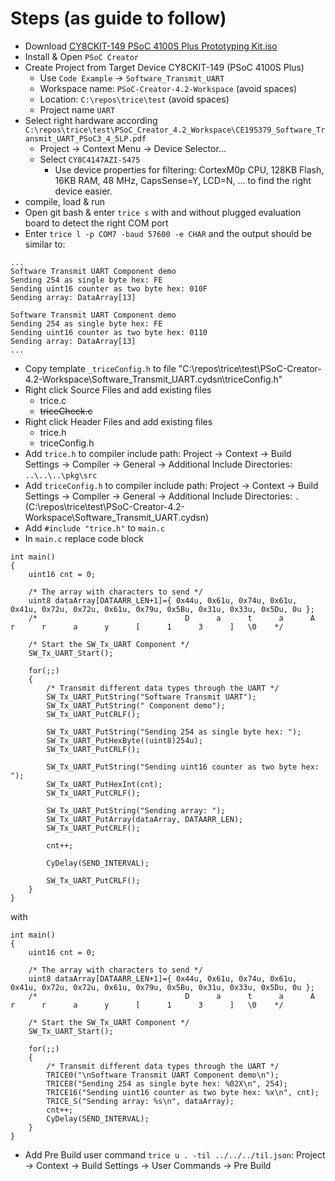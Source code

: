 # Steps (as guide to follow)

- Download [CY8CKIT-149 PSoC 4100S Plus Prototyping Kit.iso](https://www.cypress.com/documentation/development-kitsboards/cy8ckit-149-psoc-4100s-plus-prototyping-kit)
- Install & Open `PSoC Creator`
- Create Project from Target Device CY8CKIT-149 (PSoC 4100S Plus)
  - Use `Code Example` -> `Software_Transmit_UART`
  - Workspace name: `PSoC-Creator-4.2-Workspace` (avoid spaces)
  - Location: `C:\repos\trice\test` (avoid spaces)
  - Project name `UART`
- Select right hardware according `C:\repos\trice\test\PSoC_Creator_4.2_Workspace\CE195379_Software_Transmit_UART_PSoC3_4_5LP.pdf`
  - Project -> Context Menu -> Device Selector...
  - Select `CY8C4147AZI-S475`
    - Use device properties for filtering: CortexM0p CPU, 128KB Flash, 16KB RAM, 48 MHz, CapsSense=Y, LCD=N, ... to find the right device easier.
- compile, load & run
- Open git bash & enter `trice s` with and without plugged evaluation board to detect the right COM port
- Enter `trice l -p COM7 -baud 57600 -e CHAR` and the output should be similar to:
```
...
Software Transmit UART Component demo
Sending 254 as single byte hex: FE
Sending uint16 counter as two byte hex: 010F
Sending array: DataArray[13]

Software Transmit UART Component demo
Sending 254 as single byte hex: FE
Sending uint16 counter as two byte hex: 0110
Sending array: DataArray[13]
...
```
- Copy template `_triceConfig.h` to file "C:\repos\trice\test\PSoC-Creator-4.2-Workspace\Software_Transmit_UART.cydsn\triceConfig.h"
- Right click Source Files and add existing files
  - trice.c
  - ~~triceCheck.c~~
- Right click Header Files and add existing files
  - trice.h
  - triceConfig.h
- Add `trice.h` to compiler include path: Project -> Context -> Build Settings -> Compiler -> General -> Additional Include Directories: `..\..\..\pkg\src`
- Add `triceConfig.h` to compiler include path: Project -> Context -> Build Settings -> Compiler -> General -> Additional Include Directories: `.` (C:\repos\trice\test\PSoC-Creator-4.2-Workspace\Software_Transmit_UART.cydsn)
- Add `#include "trice.h"` to `main.c`
- In `main.c` replace code block
```
int main()
{
    uint16 cnt = 0;
    
    /* The array with characters to send */
    uint8 dataArray[DATAARR_LEN+1]={ 0x44u, 0x61u, 0x74u, 0x61u, 0x41u, 0x72u, 0x72u, 0x61u, 0x79u, 0x5Bu, 0x31u, 0x33u, 0x5Du, 0u };
    /*                                 D      a      t      a      A      r      r      a      y      [      1      3      ]   \0    */
    
    /* Start the SW_Tx_UART Component */
    SW_Tx_UART_Start();
    
    for(;;)
    {
        /* Transmit different data types through the UART */
        SW_Tx_UART_PutString("Software Transmit UART");
        SW_Tx_UART_PutString(" Component demo");
        SW_Tx_UART_PutCRLF();
        
        SW_Tx_UART_PutString("Sending 254 as single byte hex: ");
        SW_Tx_UART_PutHexByte((uint8)254u);
        SW_Tx_UART_PutCRLF();
        
        SW_Tx_UART_PutString("Sending uint16 counter as two byte hex: ");
        SW_Tx_UART_PutHexInt(cnt);
        SW_Tx_UART_PutCRLF();
        
        SW_Tx_UART_PutString("Sending array: ");
        SW_Tx_UART_PutArray(dataArray, DATAARR_LEN);
        SW_Tx_UART_PutCRLF();
        
        cnt++;
        
        CyDelay(SEND_INTERVAL);
        
        SW_Tx_UART_PutCRLF();
    }
}
```
with
```
int main()
{
    uint16 cnt = 0;
    
    /* The array with characters to send */
    uint8 dataArray[DATAARR_LEN+1]={ 0x44u, 0x61u, 0x74u, 0x61u, 0x41u, 0x72u, 0x72u, 0x61u, 0x79u, 0x5Bu, 0x31u, 0x33u, 0x5Du, 0u };
    /*                                 D      a      t      a      A      r      r      a      y      [      1      3      ]   \0    */
    
    /* Start the SW_Tx_UART Component */
    SW_Tx_UART_Start();
    
    for(;;)
    {
        /* Transmit different data types through the UART */
        TRICE0("\nSoftware Transmit UART Component demo\n");
        TRICE8("Sending 254 as single byte hex: %02X\n", 254);
        TRICE16("Sending uint16 counter as two byte hex: %x\n", cnt);
        TRICE_S("Sending array: %s\n", dataArray);
        cnt++; 
        CyDelay(SEND_INTERVAL);
    }
}
```

- Add Pre Build user command `trice u . -til ../../../til.json`: Project -> Context -> Build Settings -> User Commands -> Pre Build